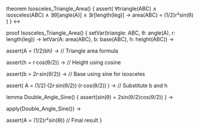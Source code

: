 theorem Isosceles_Triangle_Area() {
  assert(
    ∀triangle(ABC) ∧ isosceles(ABC) ∧
    ∃θ[angle(A)] ∧
    ∃r[length(leg)] →
    area(ABC) = (1/2)r²sin(θ)
  )
} ↔

proof Isosceles_Triangle_Area() {
  setVar(triangle: ABC, θ: angle(A), r: length(leg)) →
  letVar(A: area(ABC), b: base(ABC), h: height(ABC)) →
  
  assert(A = (1/2)bh) →  // Triangle area formula
  
  assert(h = r·cos(θ/2)) →  // Height using cosine
  
  assert(b = 2r·sin(θ/2)) →  // Base using sine for isosceles
  
  assert(
    A = (1/2)·(2r·sin(θ/2))·(r·cos(θ/2))
  ) →  // Substitute b and h
  
  lemma Double_Angle_Sine() {
    assert(sin(θ) = 2sin(θ/2)cos(θ/2))
  } →
  
  apply(Double_Angle_Sine()) →
  
  assert(A = (1/2)r²sin(θ))  // Final result
}